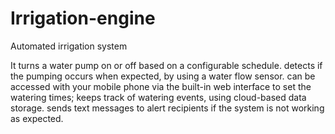 # Irrigation-engine
Automated irrigation system

It turns a water pump on or off based on a configurable schedule.
detects if the pumping occurs when expected, by using a water flow sensor.
can be accessed with your mobile phone via the built-in web interface to set the watering times;
keeps track of watering events, using cloud-based data storage.
sends text messages to alert recipients if the system is not working as expected.
